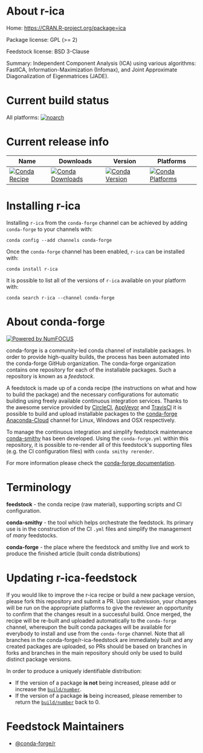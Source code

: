 <!--
# -*- mode: jinja -*-
-->

About r-ica
===========

Home: https://CRAN.R-project.org/package=ica

Package license: GPL (>= 2)

Feedstock license: BSD 3-Clause

Summary: Independent Component Analysis (ICA) using various algorithms: FastICA, Information-Maximization (Infomax), and Joint Approximate Diagonalization of Eigenmatrices (JADE).



Current build status
====================

All platforms:
[![noarch](https://img.shields.io/circleci/project/github/conda-forge/r-ica-feedstock/master.svg?label=noarch)](https://circleci.com/gh/conda-forge/r-ica-feedstock)

Current release info
====================

| Name | Downloads | Version | Platforms |
| --- | --- | --- | --- |
| [![Conda Recipe](https://img.shields.io/badge/recipe-r--ica-green.svg)](https://anaconda.org/conda-forge/r-ica) | [![Conda Downloads](https://img.shields.io/conda/dn/conda-forge/r-ica.svg)](https://anaconda.org/conda-forge/r-ica) | [![Conda Version](https://img.shields.io/conda/vn/conda-forge/r-ica.svg)](https://anaconda.org/conda-forge/r-ica) | [![Conda Platforms](https://img.shields.io/conda/pn/conda-forge/r-ica.svg)](https://anaconda.org/conda-forge/r-ica) |

Installing r-ica
================

Installing `r-ica` from the `conda-forge` channel can be achieved by adding `conda-forge` to your channels with:

```
conda config --add channels conda-forge
```

Once the `conda-forge` channel has been enabled, `r-ica` can be installed with:

```
conda install r-ica
```

It is possible to list all of the versions of `r-ica` available on your platform with:

```
conda search r-ica --channel conda-forge
```


About conda-forge
=================

[![Powered by NumFOCUS](https://img.shields.io/badge/powered%20by-NumFOCUS-orange.svg?style=flat&colorA=E1523D&colorB=007D8A)](http://numfocus.org)

conda-forge is a community-led conda channel of installable packages.
In order to provide high-quality builds, the process has been automated into the
conda-forge GitHub organization. The conda-forge organization contains one repository
for each of the installable packages. Such a repository is known as a *feedstock*.

A feedstock is made up of a conda recipe (the instructions on what and how to build
the package) and the necessary configurations for automatic building using freely
available continuous integration services. Thanks to the awesome service provided by
[CircleCI](https://circleci.com/), [AppVeyor](https://www.appveyor.com/)
and [TravisCI](https://travis-ci.org/) it is possible to build and upload installable
packages to the [conda-forge](https://anaconda.org/conda-forge)
[Anaconda-Cloud](https://anaconda.org/) channel for Linux, Windows and OSX respectively.

To manage the continuous integration and simplify feedstock maintenance
[conda-smithy](https://github.com/conda-forge/conda-smithy) has been developed.
Using the ``conda-forge.yml`` within this repository, it is possible to re-render all of
this feedstock's supporting files (e.g. the CI configuration files) with ``conda smithy rerender``.

For more information please check the [conda-forge documentation](https://conda-forge.org/docs/).

Terminology
===========

**feedstock** - the conda recipe (raw material), supporting scripts and CI configuration.

**conda-smithy** - the tool which helps orchestrate the feedstock.
                   Its primary use is in the construction of the CI ``.yml`` files
                   and simplify the management of *many* feedstocks.

**conda-forge** - the place where the feedstock and smithy live and work to
                  produce the finished article (built conda distributions)


Updating r-ica-feedstock
========================

If you would like to improve the r-ica recipe or build a new
package version, please fork this repository and submit a PR. Upon submission,
your changes will be run on the appropriate platforms to give the reviewer an
opportunity to confirm that the changes result in a successful build. Once
merged, the recipe will be re-built and uploaded automatically to the
`conda-forge` channel, whereupon the built conda packages will be available for
everybody to install and use from the `conda-forge` channel.
Note that all branches in the conda-forge/r-ica-feedstock are
immediately built and any created packages are uploaded, so PRs should be based
on branches in forks and branches in the main repository should only be used to
build distinct package versions.

In order to produce a uniquely identifiable distribution:
 * If the version of a package **is not** being increased, please add or increase
   the [``build/number``](https://conda.io/docs/user-guide/tasks/build-packages/define-metadata.html#build-number-and-string).
 * If the version of a package **is** being increased, please remember to return
   the [``build/number``](https://conda.io/docs/user-guide/tasks/build-packages/define-metadata.html#build-number-and-string)
   back to 0.

Feedstock Maintainers
=====================

* [@conda-forge/r](https://github.com/conda-forge/r/)

